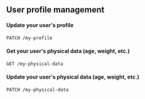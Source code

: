 ## User profile management

#### Update your user's profile

`PATCH /my-profile`

#### Get your user's physical data (age, weight, etc.)

`GET /my-physical-data`

#### Update your user's physical data (age, weight, etc.)

`PATCH /my-physical-data`
